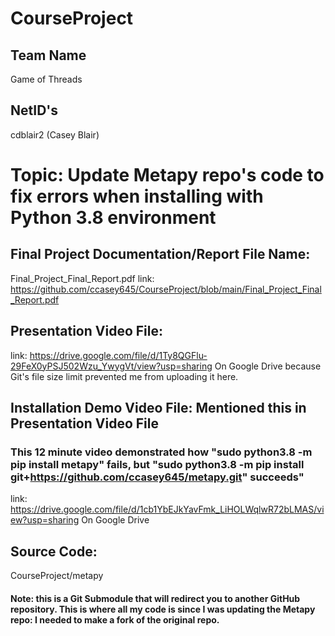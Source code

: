 # CourseProject

## Team Name
Game of Threads

## NetID's
cdblair2 (Casey Blair)

# Topic: Update Metapy repo's code to fix errors when installing with Python 3.8 environment

## Final Project Documentation/Report File Name:
Final_Project_Final_Report.pdf
link: https://github.com/ccasey645/CourseProject/blob/main/Final_Project_Final_Report.pdf

## Presentation Video File:
link: https://drive.google.com/file/d/1Ty8QGFlu-29FeX0yPSJ502Wzu_YwygVt/view?usp=sharing
On Google Drive because Git's file size limit prevented me from uploading it here.

## Installation Demo Video File: Mentioned this in Presentation Video File
### This 12 minute video demonstrated how "sudo python3.8 -m pip install metapy" fails, but "sudo python3.8 -m pip install git+https://github.com/ccasey645/metapy.git" succeeds"
link: https://drive.google.com/file/d/1cb1YbEJkYavFmk_LiHOLWqlwR72bLMAS/view?usp=sharing
On Google Drive


## Source Code:
CourseProject/metapy
#### Note: this is a Git Submodule that will redirect you to another GitHub repository. This is where all my code is since I was updating the Metapy repo: I needed to make a fork of the original repo.
